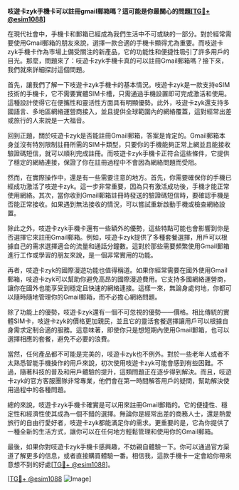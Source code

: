 **吱遊卡zyk手機卡可以註冊gmail郵箱嗎？這可能是你最關心的問題[[TG💪+ @esim1088](https://t.me/s/esim1088)]**

在現代社會中，手機卡和郵箱已經成為我們生活中不可或缺的一部分。對於經常需要使用Gmail郵箱的朋友來說，選擇一款合適的手機卡顯得尤為重要。而吱遊卡zyk手機卡作為市場上備受關注的新產品，它的功能性和便捷性吸引了許多用戶的目光。那麼，問題來了：吱遊卡zyk手機卡真的可以註冊Gmail郵箱嗎？接下來，我們就來詳細探討這個問題。

首先，讓我們了解一下吱遊卡zyk手機卡的基本情況。吱遊卡zyk是一款支持eSIM技術的手機卡，它不需要實體SIM卡槽，只需通過手機設置即可完成激活和使用。這種設計使得它在便攜性和靈活性方面具有明顯優勢。此外，吱遊卡zyk還支持多國語言、多地區網絡運營商接入，並且提供全球範圍內的網絡覆蓋，這對經常出差或旅行的人來說是一大福音。

回到正題，關於吱遊卡zyk是否能註冊Gmail郵箱，答案是肯定的。Gmail郵箱本身並沒有特別限制註冊所需的SIM卡類型，只要你的手機能夠正常上網並且能接收驗證碼短信，就可以順利完成註冊。而吱遊卡zyk手機卡正符合這些條件，它提供了穩定的網絡連接，保證了你在註冊過程中不會因為網絡問題而受阻。

然而，在實際操作中，還是有一些需要注意的地方。首先，你需要確保你的手機已經成功激活了吱遊卡zyk。這一步非常重要，因為只有激活成功後，手機才能正常使用網絡。其次，當你收到Gmail郵箱註冊時發送的驗證碼短信時，要確認手機是否能正常接收。如果遇到無法接收的情況，可以嘗試重新啟動手機或檢查網絡設置。

除此之外，吱遊卡zyk手機卡還有一些額外的優勢，這些特點可能也會影響到你是否選擇它來註冊Gmail郵箱。例如，吱遊卡zyk提供了多種套餐選擇，用戶可以根據自己的需求選擇適合的流量和通話分鐘數。這對於那些需要頻繁使用Gmail郵箱進行工作或學習的朋友來說，是一個非常實用的功能。

再者，吱遊卡zyk的國際漫遊功能也值得稱道。如果你經常需要在國外使用Gmail郵箱，吱遊卡zyk可以幫助你避免高昂的國際漫遊費用。它支持多國網絡運營商，讓你在國外也能享受到穩定且快速的網絡連接。這樣一來，無論身處何地，你都可以隨時隨地管理你的Gmail郵箱，而不必擔心網絡問題。

除了功能上的優勢，吱遊卡zyk還有一個不可忽視的優勢——價格。相比傳統的實體SIM卡，吱遊卡zyk的價格更加親民，並且它的靈活套餐選擇讓用戶可以根據自身需求定制合適的服務。這意味著，即使你只是想短期內使用Gmail郵箱，也可以選擇相應的套餐，避免不必要的浪費。

當然，任何產品都不可能是完美的，吱遊卡zyk也不例外。對於一些老年人或者不太熟悉智能手機操作的用戶來說，初次使用吱遊卡zyk可能會感到有些困難。不過，隨著科技的普及和用戶體驗的提升，這類問題正在逐步得到解決。而且，吱遊卡zyk的官方客服團隊非常專業，他們會在第一時間解答用戶的疑問，幫助解決使用過程中的各種問題。

總的來說，吱遊卡zyk手機卡確實是可以用來註冊Gmail郵箱的。它的便捷性、穩定性和經濟性使其成為一個不錯的選擇。無論你是經常出差的商務人士，還是熱愛旅行的自由行愛好者，吱遊卡zyk都能滿足你的需求。更重要的是，它為你提供了一種全新的生活方式，讓你可以在任何地方輕鬆管理和使用你的Gmail郵箱。

最後，如果你對吱遊卡zyk手機卡感興趣，不妨親自體驗一下。你可以通過官方渠道了解更多的信息，或者直接購買體驗一番。相信我，這款手機卡一定會給你帶來意想不到的好處[[TG💪+ @esim1088](https://t.me/s/esim1088)]。

[[TG💪+ @esim1088](https://t.me/s/esim1088) ![Image](https://i.postimg.cc/4NQfJmqS/Snipaste-2025-05-13-00-14-12.png)]